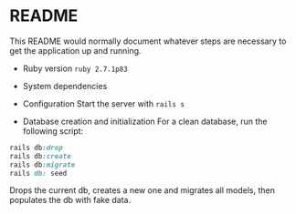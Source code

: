 # README

This README would normally document whatever steps are necessary to get the
application up and running.

* Ruby version
```ruby 2.7.1p83```

* System dependencies

* Configuration
Start the server with ```rails s```
* Database creation and initialization
For a clean database, run the following script:
```ruby
rails db:drop
rails db:create
rails db:migrate
rails db: seed
```
Drops the current db, creates a new one and migrates all models, then populates the db with fake data.
